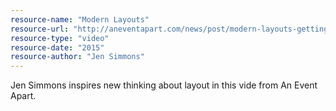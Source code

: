 ```yaml
---
resource-name: "Modern Layouts"
resource-url: "http://aneventapart.com/news/post/modern-layouts-getting-out-of-our-ruts-by-jen-simmons-an-event-apart-video"
resource-type: "video"
resource-date: "2015"
resource-author: "Jen Simmons"
---
```


Jen Simmons inspires new thinking about layout in this vide from An Event Apart.
